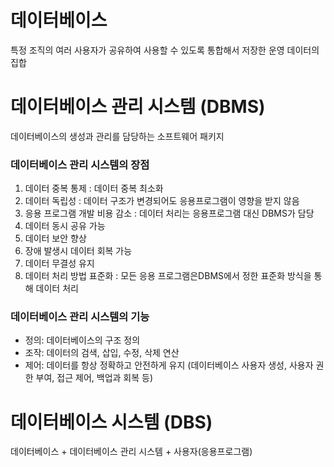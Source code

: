 # 데이터베이스
특정 조직의 여러 사용자가 공유하여 사용할 수 있도록 통합해서 저장한 운영 데이터의 집합

# 데이터베이스 관리 시스템 (DBMS)
데이터베이스의 생성과 관리를 담당하는 소프트웨어 패키지

### 데이터베이스 관리 시스템의 장점
1. 데이터 중복 통제 : 데이터 중복 최소화
2. 데이터 독립성 : 데이터 구조가 변경되어도 응용프로그램이 영향을 받지 않음
3. 응용 프로그램 개발 비용 감소 : 데이터 처리는 응용프로그램 대신 DBMS가 담당
4. 데이터 동시 공유 가능
5. 데이터 보안 향상
6. 장애 발생시 데이터 회복 가능
7. 데이터 무결성 유지
8. 데이터 처리 방법 표준화 : 모든 응용 프로그램은DBMS에서 정한 표준화 방식을 통해 데이터 처리

### 데이터베이스 관리 시스템의 기능
- 정의: 데이터베이스의 구조 정의
- 조작: 데이터의 검색, 삽입, 수정, 삭제 연산
- 제어: 데이터를 항상 정확하고 안전하게 유지 (데이터베이스 사용자 생성, 사용자 권한 부여, 접근 제어, 백업과 회복 등)

# 데이터베이스 시스템 (DBS)
데이터베이스 + 데이터베이스 관리 시스템 + 사용자(응용프로그램)



